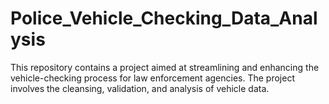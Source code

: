 # Police_Vehicle_Checking_Data_Analysis
This repository contains a project aimed at streamlining and enhancing the vehicle-checking process for law enforcement agencies. The project involves the cleansing, validation, and analysis of vehicle data.
